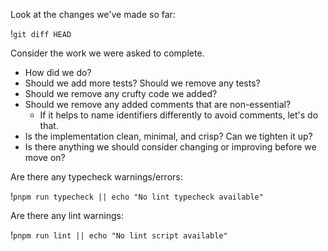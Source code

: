 Look at the changes we've made so far:

!`git diff HEAD`

Consider the work we were asked to complete.

- How did we do?
- Should we add more tests? Should we remove any tests?
- Should we remove any crufty code we added?
- Should we remove any added comments that are non-essential?
  - If it helps to name identifiers differently to avoid comments, let's do that.
- Is the implementation clean, minimal, and crisp? Can we tighten it up?
- Is there anything we should consider changing or improving before we move on?

Are there any typecheck warnings/errors:

!`pnpm run typecheck || echo "No lint typecheck available"`

Are there any lint warnings:

!`pnpm run lint || echo "No lint script available"`
